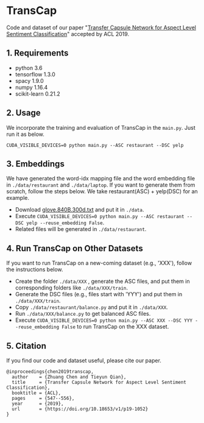 # TransCap
Code and dataset of our paper "[Transfer Capsule Network for Aspect Level Sentiment Classification](https://www.aclweb.org/anthology/P19-1052)" accepted by ACL 2019.

## 1. Requirements
* python 3.6
* tensorflow 1.3.0
* spacy 1.9.0
* numpy 1.16.4
* scikit-learn 0.21.2

## 2. Usage
 We incorporate the training and evaluation of TransCap in the ```main.py```. Just run it as below.

```
CUDA_VISIBLE_DEVICES=0 python main.py --ASC restaurant --DSC yelp
```

## 3. Embeddings
 We have generated the word-idx mapping file and the word embedding file in ```./data/restaurant``` and ```./data/laptop```. If you want to generate them from scratch, follow the steps below. We take restaurant(ASC) + yelp(DSC) for an example.

* Download [glove.840B.300d.txt](https://nlp.stanford.edu/projects/glove/) and put it in ```./data```.
* Execute ```CUDA_VISIBLE_DEVICES=0 python main.py --ASC restaurant --DSC yelp --reuse_embedding False```.
* Related files will be generated in ```./data/restaurant```.

## 4. Run TransCap on Other Datasets
If you want to run TransCap on a new-coming dataset (e.g., 'XXX'), follow the instructions below.

* Create the folder ```./data/XXX``` , generate the ASC files, and put them in corresponding folders like ```./data/XXX/train```.
* Generate the DSC files (e.g., files start with 'YYY') and put them in ```./data/XXX/train```.
* Copy ```./data/restaurant/balance.py``` and put it in ```./data/XXX```.
* Run ```./data/XXX/balance.py``` to get balanced ASC files.
* Execute ```CUDA_VISIBLE_DEVICES=0 python main.py --ASC XXX --DSC YYY --reuse_embedding False``` to run TransCap on the XXX dataset.

## 5. Citation
If you find our code and dataset useful, please cite our paper.  
  
```
@inproceedings{chen2019transcap,
  author    = {Zhuang Chen and Tieyun Qian},
  title     = {Transfer Capsule Network for Aspect Level Sentiment Classification},
  booktitle = {ACL},
  pages     = {547--556},
  year      = {2019},
  url       = {https://doi.org/10.18653/v1/p19-1052}
}
```

